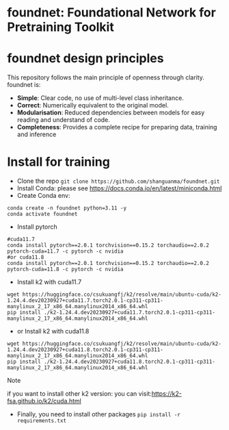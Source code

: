 # foundnet: Foundational Network for Pretraining Toolkit

# foundnet design principles
This repository follows the main principle of openness through clarity.
foundnet is:

- **Simple**: Clear code, no use of multi-level class inheritance.
- **Correct**: Numerically equivalent to the original model.
- **Modularisation**: Reduced dependencies between models for easy reading and understand of code.
- **Completeness**: Provides a complete recipe for preparing data, training and inference

# Install for training
- Clone the repo
`git clone https://github.com/shanguanma/foundnet.git`
- Install Conda: please see https://docs.conda.io/en/latest/miniconda.html
- Create Conda env:
```
conda create -n foundnet python=3.11 -y
conda activate foundnet
```
- Install pytorch
```
#cuda11.7
conda install pytorch==2.0.1 torchvision==0.15.2 torchaudio==2.0.2 pytorch-cuda=11.7 -c pytorch -c nvidia
#or cuda11.8
conda install pytorch==2.0.1 torchvision==0.15.2 torchaudio==2.0.2 pytorch-cuda=11.8 -c pytorch -c nvidia

```
- Install k2 with cuda11.7
```
wget https://huggingface.co/csukuangfj/k2/resolve/main/ubuntu-cuda/k2-1.24.4.dev20230927+cuda11.7.torch2.0.1-cp311-cp311-manylinux_2_17_x86_64.manylinux2014_x86_64.whl
pip install ./k2-1.24.4.dev20230927+cuda11.7.torch2.0.1-cp311-cp311-manylinux_2_17_x86_64.manylinux2014_x86_64.whl
```
- or Install k2 with cuda11.8
```
wget https://huggingface.co/csukuangfj/k2/resolve/main/ubuntu-cuda/k2-1.24.4.dev20230927+cuda11.8.torch2.0.1-cp311-cp311-manylinux_2_17_x86_64.manylinux2014_x86_64.whl
pip install ./k2-1.24.4.dev20230927+cuda11.8.torch2.0.1-cp311-cp311-manylinux_2_17_x86_64.manylinux2014_x86_64.whl
``` 
> [!NOTE]
> if you want to install other k2 version: you can visit:https://k2-fsa.github.io/k2/cuda.html 

- Finally, you  need to install other packages
`pip install -r requirements.txt`

